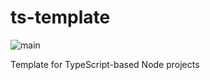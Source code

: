 # ts-template

![main](https://github.com/andrxu/ts-template/actions/workflows/ci.yml/badge.svg?branch=main)

Template for TypeScript-based Node projects
